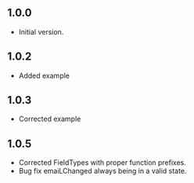 ## 1.0.0

- Initial version.

## 1.0.2

- Added example

## 1.0.3

- Corrected example

## 1.0.5

- Corrected FieldTypes with proper function prefixes.
- Bug fix emaiLChanged always being in a valid state.
